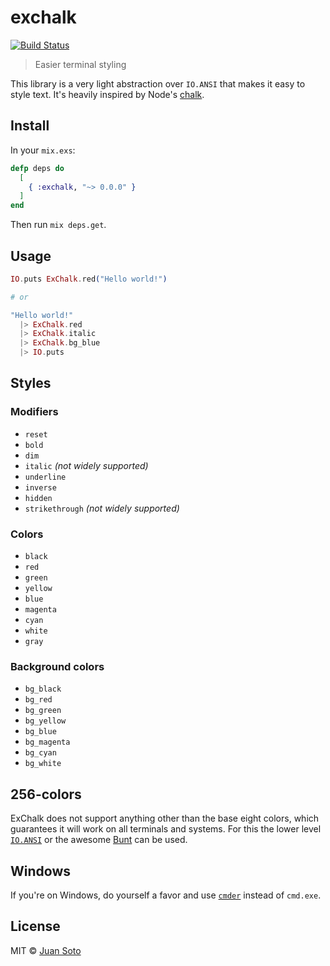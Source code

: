 # exchalk

[![Build Status](https://travis-ci.org/sotojuan/exchalk.svg?branch=master)](https://travis-ci.org/sotojuan/exchalk)

> Easier terminal styling

This library is a very light abstraction over `IO.ANSI` that makes it easy to style text. It's heavily inspired by Node's [chalk](https://github.com/chalk/chalk).

## Install

In your `mix.exs`:

```elixir
defp deps do
  [
    { :exchalk, "~> 0.0.0" }
  ]
end
```

Then run `mix deps.get`.

## Usage

```elixir
IO.puts ExChalk.red("Hello world!")

# or

"Hello world!"
  |> ExChalk.red
  |> ExChalk.italic
  |> ExChalk.bg_blue
  |> IO.puts
```

## Styles

### Modifiers

- `reset`
- `bold`
- `dim`
- `italic` *(not widely supported)*
- `underline`
- `inverse`
- `hidden`
- `strikethrough` *(not widely supported)*

### Colors

- `black`
- `red`
- `green`
- `yellow`
- `blue`
- `magenta`
- `cyan`
- `white`
- `gray`

### Background colors

- `bg_black`
- `bg_red`
- `bg_green`
- `bg_yellow`
- `bg_blue`
- `bg_magenta`
- `bg_cyan`
- `bg_white`

## 256-colors

ExChalk does not support anything other than the base eight colors, which guarantees it will work on all terminals and systems. For this the lower level [`IO.ANSI`](https://github.com/jbnicolai/ansi-256-colors) or the awesome [Bunt](https://github.com/rrrene/bunt) can be used.

## Windows

If you're on Windows, do yourself a favor and use [`cmder`](http://cmder.net/) instead of `cmd.exe`.

## License

MIT © [Juan Soto](http://juansoto.me)
